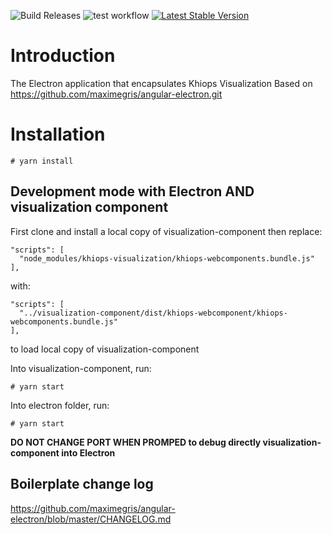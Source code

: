 ![Build Releases](https://github.com/KhiopsML/kv-electron/actions/workflows/release.yml/badge.svg) ![test workflow](https://github.com/KhiopsML/khiops-visualization/actions/workflows/test.yml/badge.svg) [![Latest Stable Version](https://img.shields.io/github/v/release/KhiopsML/kv-electron?label=Latest%20stable%20version)](https://github.com/KhiopsML/kv-electron/releases) 

# Introduction

The Electron application that encapsulates Khiops Visualization
Based on https://github.com/maximegris/angular-electron.git

# Installation

```
# yarn install
```

## Development mode with Electron AND visualization component

First clone and install a local copy of visualization-component
then replace:
```
"scripts": [
  "node_modules/khiops-visualization/khiops-webcomponents.bundle.js"
],
```
with:
```
"scripts": [
  "../visualization-component/dist/khiops-webcomponent/khiops-webcomponents.bundle.js"
],
```
to load local copy of visualization-component

Into visualization-component, run:

```
# yarn start
```

Into electron folder, run:

```
# yarn start
```

**DO NOT CHANGE PORT WHEN PROMPED to debug directly visualization-component into Electron**


## Boilerplate change log

https://github.com/maximegris/angular-electron/blob/master/CHANGELOG.md

